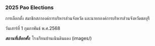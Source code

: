 ### 2025 Pao Elections
 การเลือกตั้ง สมาชิกสภาองค์การบริหารส่วนจังหวัด และนายกองค์การบริหารส่วนจังหวัดชลบุรี

วันเสาร์ที่ 1 กุมภาพันธ์ พ.ศ.2568

***สถานที่เลือกตั้ง:*** โรงเรียนบ้านเนินดินแดง
(images/)
